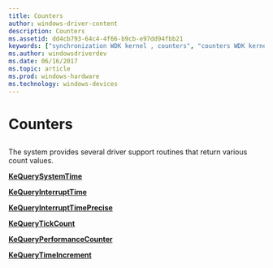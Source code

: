 ```yaml
---
title: Counters
author: windows-driver-content
description: Counters
ms.assetid: dd4cb793-64c4-4f66-b9cb-e97dd94fbb21
keywords: ["synchronization WDK kernel , counters", "counters WDK kernel", "count values WDK kernel"]
ms.author: windowsdriverdev
ms.date: 06/16/2017
ms.topic: article
ms.prod: windows-hardware
ms.technology: windows-devices
---
```


# Counters


## <a href="" id="ddk-counters-kg"></a>


The system provides several driver support routines that return various count values.

[**KeQuerySystemTime**](https://msdn.microsoft.com/library/windows/hardware/ff553068)

[**KeQueryInterruptTime**](https://msdn.microsoft.com/library/windows/hardware/ff553025)

[**KeQueryInterruptTimePrecise**](https://msdn.microsoft.com/library/windows/hardware/dn903729)

[**KeQueryTickCount**](https://msdn.microsoft.com/library/windows/hardware/ff553071)

[**KeQueryPerformanceCounter**](https://msdn.microsoft.com/library/windows/hardware/ff553053)

[**KeQueryTimeIncrement**](https://msdn.microsoft.com/library/windows/hardware/ff553075)

 

 




